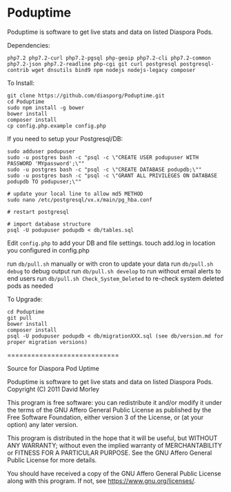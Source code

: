 # Poduptime

Poduptime is software to get live stats and data on listed Diaspora Pods.

Dependencies:
```
php7.2 php7.2-curl php7.2-pgsql php-geoip php7.2-cli php7.2-common php7.2-json php7.2-readline php-cgi git curl postgresql postgresql-contrib wget dnsutils bind9 npm nodejs nodejs-legacy composer
```

To Install:
```
git clone https://github.com/diasporg/Poduptime.git
cd Poduptime
sudo npm install -g bower
bower install
composer install
cp config.php.example config.php
```

If you need to setup your Postgresql/DB:
```
sudo adduser podupuser
sudo -u postgres bash -c "psql -c \"CREATE USER podupuser WITH PASSWORD 'MYpassword';\""
sudo -u postgres bash -c "psql -c \"CREATE DATABASE podupdb;\""
sudo -u postgres bash -c "psql -c \"GRANT ALL PRIVILEGES ON DATABASE podupdb TO podupuser;\""

# update your local line to allow md5 METHOD
sudo nano /etc/postgresql/vx.x/main/pg_hba.conf

# restart postgresql

# import database structure
psql -U podupuser podupdb < db/tables.sql
```

Edit `config.php` to add your DB and file settings.
touch add.log in location you configured in config.php

run `db/pull.sh` manually or with cron to update your data
run `db/pull.sh debug` to debug output
run `db/pull.sh develop` to run without email alerts to end users
run `db/pull.sh Check_System_Deleted` to re-check system deleted pods as needed

To Upgrade:
```
cd Poduptime
git pull
bower install
composer install
psql -U podupuser podupdb < db/migrationXXX.sql (see db/version.md for proper migration versions)
```

============================

Source for Diaspora Pod Uptime

  Poduptime is software to get live stats and data on listed Diaspora Pods.
  Copyright (C) 2011 David Morley

  This program is free software: you can redistribute it and/or modify
  it under the terms of the GNU Affero General Public License as
  published by the Free Software Foundation, either version 3 of the
  License, or (at your option) any later version.

  This program is distributed in the hope that it will be useful,
  but WITHOUT ANY WARRANTY; without even the implied warranty of
  MERCHANTABILITY or FITNESS FOR A PARTICULAR PURPOSE.  See the
  GNU Affero General Public License for more details.

  You should have received a copy of the GNU Affero General Public License
  along with this program.  If not, see <https://www.gnu.org/licenses/>.
